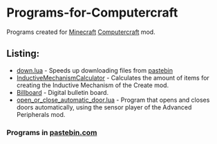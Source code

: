 # Programs-for-Computercraft
Programs created for [Minecraft](https://www.minecraft.net/) [Computercraft](https://tweaked.cc/) mod.

## Listing:
- [down.lua](https://github.com/TheMath123/Programs-for-Computercraft/blob/main/codes/Automatic%20Pastebin%20Downloader%20-%20Minecraft.lua) - Speeds up downloading files from [pastebin](https://pastebin.com/RJr6H0aB)
- [InductiveMechanismCalculator](https://github.com/TheMath123/Programs-for-Computercraft/blob/main/codes/Inductive%20Mechanism%20Calculator%20-%20Minecraft.lua) - Calculates the amount of items for creating the Inductive Mechanism of the Create mod.
- [Billboard](https://github.com/TheMath123/Programs-for-Computercraft/blob/main/codes/Digital%20Bulletin%20Board%20-%20Minecraft.lua) - Digital bulletin board.
- [open_or_close_automatic_door.lua](https://github.com/TheMath123/Programs-for-Computercraft/blob/main/codes/open_or_close_automatic_door.lua) - Program that opens and closes doors automatically, using the sensor player of the Advanced Peripherals mod.

### Programs in [pastebin.com](https://pastebin.com/u/themath1234)
